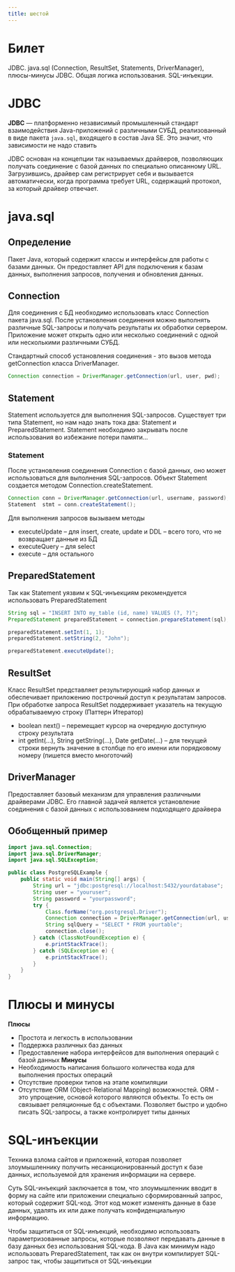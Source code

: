```yaml
---
title: шестой
---
```

# Билет
JDBC. java.sql (Connection, ResultSet, Statements, DriverManager), плюсы-минусы JDBC. Общая логика использования. SQL-инъекции. 

# JDBC
**JDBC** — платформенно независимый промышленный стандарт взаимодействия Java-приложений с различными СУБД, реализованный в виде пакета `java.sql`, входящего в состав Java SE. Это значит, что зависимости не надо ставить

JDBC основан на концепции так называемых драйверов, позволяющих получать соединение с базой данных по специально описанному URL. Загрузившись, драйвер сам регистрирует себя и вызывается автоматически, когда программа требует URL, содержащий протокол, за который драйвер отвечает.

# java.sql
## Определение
Пакет Java, который содержит классы и интерфейсы для работы с базами данных. Он предоставляет API для подключения к базам данных, выполнения запросов, получения и обновления данных. 

## Connection
Для соединения с БД необходимо использовать класс Connection пакета java.sql. После установления соединения можно выполнять различные SQL-запросы и получать результаты их обработки сервером. Приложение может открыть одно или несколько соединений с одной или несколькими различными СУБД.

Стандартный способ установления соединения - это вызов метода getConnection класса DriverManager.
```java
Connection connection = DriverManager.getConnection(url, user, pwd);
```
  
## Statement
Statement используется для выполнения SQL-запросов. Существует три типа Statement, но нам надо знать тока два: Statement и PreparedStatement. Statement необходимо закрывать после использования во избежание потери памяти...
### Statement
После установления соединения Connection с базой данных, оно может использоваться для выполнения SQL-запросов. Объект Statement создается методом Connection.createStatement.
```java
Connection conn = DriverManager.getConnection(url, username, password);
Statement  stmt = conn.createStatement();
```
Для выполнения запросов вызываем методы 
- executeUpdate – для insert, create, update и DDL – всего того, что не возвращает данные из БД
- executeQuery – для select
- execute – для остального

## PreparedStatement
Так как Statement уязвим к SQL-инъекциям рекомендуется использовать PreparedStatement

```java
String sql = "INSERT INTO my_table (id, name) VALUES (?, ?)";
PreparedStatement preparedStatement = connection.prepareStatement(sql);

preparedStatement.setInt(1, 1);
preparedStatement.setString(2, "John");

preparedStatement.executeUpdate();
```

## ResultSet
Класс ResultSet представляет результирующий набор данных и обеспечивает приложению построчный доступ к результатам запросов. При обработке запроса ResultSet поддерживает указатель на текущую обрабатываемую строку (Паттерн Итератор)

- boolean next() – перемещает курсор на очередную доступную строку результата 
- int getInt(…), String getString(…), Date getDate(…) – для текущей строки вернуть значение в столбце по его имени или порядковому номеру (пишется вместо многоточий)

## DriverManager
Предоставляет базовый механизм для управления различными драйверами JDBC. Его главной задачей является установление соединения с базой данных с использованием подходящего драйвера

## Обобщенный пример
```java
import java.sql.Connection;
import java.sql.DriverManager;
import java.sql.SQLException;

public class PostgreSQLExample {
    public static void main(String[] args) {
        String url = "jdbc:postgresql://localhost:5432/yourdatabase";
        String user = "youruser"; 
        String password = "yourpassword"; 
        try {
            Class.forName("org.postgresql.Driver");
            Connection connection = DriverManager.getConnection(url, user, password);
            String sqlQuery = "SELECT * FROM yourtable"; 
            connection.close();
        } catch (ClassNotFoundException e) {
            e.printStackTrace();
        } catch (SQLException e) {
            e.printStackTrace();
        }
    }
}
```
# Плюсы и минусы
**Плюсы**
- Простота и легкость в использовании
- Поддержка различных баз данных
- Предоставление набора интерфейсов для выполнения операций с базой данных
**Минусы**
- Необходимость написания большого количества кода для выполнения простых операций
- Отсутствие проверки типов на этапе компиляции
- Отсутствие ORM (Object-Relational Mapping) возможностей. ORM - это упрощение, основой которого являются объекты. То есть он связывает реляционные бд с объектами. Позволяет быстро и удобно писать SQL-запросы, а также контролирует типы данных

# SQL-инъекции
Техника взлома сайтов и приложений, которая позволяет злоумышленнику получить несанкционированный доступ к базе данных, используемой для хранения информации на сервере.

Суть SQL-инъекций заключается в том, что злоумышленник вводит в форму на сайте или приложении специально сформированный запрос, который содержит SQL-код. Этот код может изменять данные в базе данных, удалять их или даже получать конфиденциальную информацию.

Чтобы защититься от SQL-инъекций, необходимо использовать параметризованные запросы, которые позволяют передавать данные в базу данных без использования SQL-кода. В Java как минимум надо использовать PreparedStatement, так как он внутри компилирует SQL-запрос так, чтобы защититься от SQL-инъекции